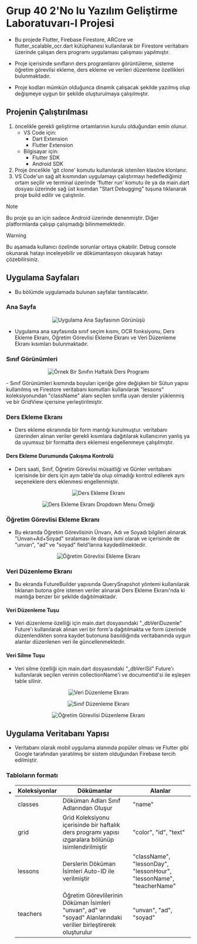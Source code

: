 # Grup 40 2'No lu Yazılım Geliştirme Laboratuvarı-I Projesi

- Bu projede Flutter, Firebase Firestore, ARCore ve flutter_scalable_ocr.dart kütüphanesi kullanılarak bir Firestore veritabanı üzerinde çalışan ders programı uygulaması çalışması yapılmıştır.

- Proje içerisinde sınıfların ders programlarını görüntüleme, sisteme öğretim görevlisi ekleme, ders ekleme ve verileri düzenleme özellikleri bulunmaktadır.

- Proje kodları mümkün olduğunca dinamik çalışacak şekilde yazılmış olup değişmeye uygun bir şekilde oluşturulmaya çalışılmıştır.

## Projenin Çalıştırılması

1. öncelikle gerekli geliştirme ortamlarının kurulu olduğundan emin olunur.
   - VS Code için:
     - Dart Extension
     - Flutter Extension
   - Bilgisayar için:
     - Flutter SDK
     - Android SDK
2. Proje öncelikle 'git clone' komutu kullanılarak istenilen klasöre klonlanır.
3. VS Code'un sağ alt kısmından uygulamayı çalıştırmayı hedeflediğimiz ortam seçilir ve terminal üzerinde 'flutter run' komutu ile ya da main.dart dosyası üzerinde sağ üst kısımdan "Start Debugging" tuşuna tıklanarak proje build edilir ve çalıştırılır.

> [!NOTE]
> Bu proje şu an için sadece Android üzerinde denenmiştir. Diğer platformlarda çalışıp çalışmadığı bilinmemektedir.

> [!WARNING]
> Bu aşamada kullanıcı özelinde sorunlar ortaya çıkabilir. Debug console okunarak hatayı inceleyebilir ve dökümantasyon okuyarak hatayı çözebilirsiniz.

## Uygulama Sayfaları

- Bu bölümde uygulamada bulunan sayfalar tanıtılacaktır.

### Ana Sayfa

<p align="center">
  <img src="photos/anasayfa.jpg" alt="Uygulama Ana Sayfasının Görünüşü"/>
</p>

- Uygulama ana sayfasında sınıf seçim kısmı, OCR fonksiyonu, Ders Ekleme Ekranı, Öğretim Görevlisi Ekleme Ekranı ve Veri Düzenleme Ekranı kısımları bulunmaktadır.

### Sınıf Görünümleri

<p align="center">
  <img src="photos/sinifdersgorunumu.jpg" alt="Örnek Bir Sınıfın Haftalık Ders Programı"/>
</p>
- Sınıf Görünümleri kısmında boyuları içeriğe göre değişken bir Sütun yapısı kullanılmış ve Firestore veritabanı komutları kullanılarak "lessons" koleksiyonundan "className" alanı seçilen sınıfla uyan dersler yüklenmiş ve bir GridView içerisine yerleştirilmiştir.

### Ders Ekleme Ekranı

- Ders ekleme ekranında bir form mantığı kurulmuştur. veritabanı üzerinden alınan veriler gerekli kısımlara dağıtılarak kullanıcının yanlış ya da uyumsuz bir formatta ders eklemesi engellenmeye çalışılmıştır.

#### Ders Ekleme Durumunda Çakışma Kontrolü

- Ders saati, Sınıf, Öğretim Görevlisi müsaitliği ve Günler veritabanı içerisinde bir ders için aynı table'da olup olmadığı kontrol edilerek aynı seçeneklere ders eklenmesi engellenmiştir.

<p align="center">
  <img src="photos/dersekleme.jpg" alt="Ders Ekleme Ekranı"/>
</p>

<p align="center">
  <img src="photos/dersekleme2.jpg" alt="Ders Ekleme Ekranı Dropdown Menu Örneği"/>
</p>

### Öğretim Görevlisi Ekleme Ekranı

- Bu ekranda Öğretim Görevlisinin Ünvanı, Adı ve Soyadı bilgileri alınarak "Ünvan+Ad+Soyad" sıralaması ile dosya ismi olarak ve içerisinde de "unvan", "ad" ve "soyad" field'larına kaydedilmektedir.

<p align="center">
  <img src="photos/hocaekleme.jpg" alt="Öğretim Görevlisi Ekleme Ekranı"/>
</p>

### Veri Düzenleme Ekranı

- Bu ekranda FutureBuilder yapısında QuerySnapshot yöntemi kullanılarak tıklanan butona göre istenen veriler alınarak Ders Ekleme Ekranı'nda ki mantığa benzer bir şekilde dağıtılmaktadır.

#### Veri Düzenleme Tuşu

- Veri düzenleme özelliği için main.dart dosyasındaki "\_dbVeriDuzenle" Future'ı kullanılarak alınan veri bir form'a dağıtılmakta ve form üzerinde düzenlendikten sonra kaydet butonuna basıldığında veritabanında uygun alanlar düzenlenen veri ile güncellenmektedir.

#### Veri Silme Tuşu

- Veri silme özelliği için main.dart dosyasındaki "\_dbVeriSil" Future'ı kullanılarak seçilen verinin collectionName'i ve documentId'si ile eşleşen table silinir.

<p align="center">
  <img src="photos/veriduzenlemeekrani.jpg" alt="Veri Düzenleme Ekranı"/>
</p>

<p align="center">
  <img src="photos/sinifduzenleme.jpg" alt="Sınıf Düzenleme Ekranı"/>
</p>

<p align="center">
  <img src="photos/hocaduzenleme.jpg" alt="Öğretim Görevlisi Düzenleme Ekranı"/>
</p>

## Uygulama Veritabanı Yapısı

- Veritabanı olarak mobil uygulama alanında popüler olması ve Flutter gibi Google tarafından yaratılmış bir sistem olduğundan Firebase tercih edilmiştir.

### Tabloların formatı
- | Koleksiyonlar | Dökümanlar                                                                                                       | Alanlar                                                             |
  | ------------- | ---------------------------------------------------------------------------------------------------------------- | ------------------------------------------------------------------- |
  | classes       | Döküman Adları Sınıf Adlarından Oluşur                                                                           | "name"                                                              |
  | grid          | Grid Koleksiyonu içerisinde bir haftalık ders programı yapısı ızgaralara bölünüp isimlendirilmiştir              | "color", "id", "text"                                               |
  | lessons       | Derslerin Döküman İsimleri Auto-ID ile verilmiştir                                                               | "className", "lessonDay", "lessonHour", "lessonName", "teacherName" |
  | teachers      | Öğretim Görevlilerinin Döküman İsimleri "unvan", ad" ve "soyad" Alanlarındaki verilier birleştirerek oluşturulur | "unvan", "ad", "soyad"                                              |
